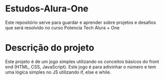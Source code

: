 # Estudos-Alura-One
Este repositório serve para guardar e aprender sobre projetos e desafios que será resolvido no curso Potencia Tech Alura + One

# Descrição do projeto
Este projeto é de um jogo simples utilizando os conceitos básicos do front end (HTML, CSS, JavaScript). Este jogo é para adivinhar o número e tem uma lógica simples no JS utilizando if, else e while.


